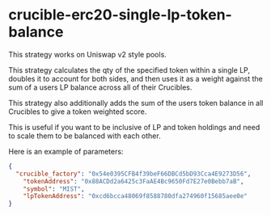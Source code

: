 # crucible-erc20-single-lp-token-balance

This strategy works on Uniswap v2 style pools.

This strategy calculates the qty of the specified token within a single LP, doubles it to account for both sides, and then uses it as a weight against the sum of a users LP balance across all of their Crucibles.

This strategy also additionally adds the sum of the users token balance in all Crucibles to give a token weighted score.

This is useful if you want to be inclusive of LP and token holdings and need to scale them to be balanced with each other.

Here is an example of parameters:

```json
{
  "crucible_factory": "0x54e0395CFB4f39beF66DBCd5bD93Cca4E9273D56",
    "tokenAddress": "0x88ACDd2a6425c3FaAE4Bc9650Fd7E27e0Bebb7aB",
    "symbol": "MIST",
    "lpTokenAddress": "0xcd6bcca48069f8588780dfa274960f15685aee0e"
}
```
